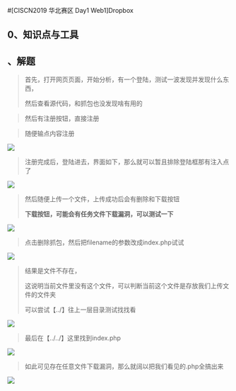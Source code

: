 #[CISCN2019 华北赛区 Day1 Web1]Dropbox

## 0、知识点与工具









## 、解题

>   首先，打开网页页面，开始分析，有一个登陆，测试一波发现并发现什么东西，
>
>   然后查看源代码，和抓包也没发现啥有用的

>   然后有注册按钮，直接注册

>   随便输点内容注册

![](https://peekab.oss-cn-hangzhou.aliyuncs.com/ctfimg/web/three202303091143319.png)

>   注册完成后，登陆进去，界面如下，那么就可以暂且排除登陆框那有注入点了

![](https://peekab.oss-cn-hangzhou.aliyuncs.com/ctfimg/web/three202303091144182.png)

>   然后随便上传一个文件，上传成功后会有删除和下载按钮
>
>   **下载按钮，可能会有任务文件下载漏洞，可以测试一下**

![](https://peekab.oss-cn-hangzhou.aliyuncs.com/ctfimg/web/three202303091146497.png)

>   点击删除抓包，然后把filename的参数改成index.php试试

![](https://peekab.oss-cn-hangzhou.aliyuncs.com/ctfimg/web/three202303091148740.png)

>   结果是文件不存在，
>
>   这说明当前文件里没有这个文件，可以判断当前这个文件是存放我们上传文件的文件夹
>
>   可以尝试【../】往上一层目录测试找找看

![](https://peekab.oss-cn-hangzhou.aliyuncs.com/ctfimg/web/three202303091150801.png)

>   最后在【../../】这里找到index.php

![](https://peekab.oss-cn-hangzhou.aliyuncs.com/ctfimg/web/three202303091153547.png)

>   如此可见存在任意文件下载漏洞，那么就阔以把我们看见的.php全搞出来

![](https://peekab.oss-cn-hangzhou.aliyuncs.com/ctfimg/web/three202303091157046.png)